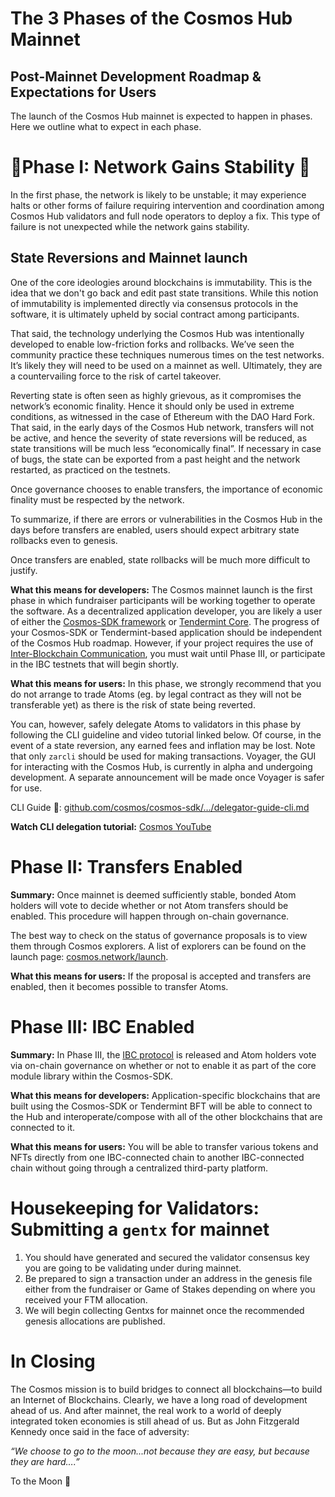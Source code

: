 # The 3 Phases of the Cosmos Hub Mainnet
## Post-Mainnet Development Roadmap & Expectations for Users

The launch of the Cosmos Hub mainnet is expected to happen in phases. Here we outline what to expect in each phase.

# 🚨Phase I: Network Gains Stability 🚨

In the first phase, the network is likely to be unstable; it may experience halts or other forms of failure requiring intervention and coordination among Cosmos Hub validators and full node operators to deploy a fix. This type of failure is not unexpected while the network gains stability. 

## State Reversions and Mainnet launch

One of the core ideologies around blockchains is immutability. This is the idea that we don't go 
back and edit past state transitions. While this notion of immutability is implemented directly via consensus protocols in the software, it is ultimately upheld by social contract among participants.

That said, the technology underlying the Cosmos Hub was intentionally developed to enable low-friction forks and rollbacks. We’ve seen the community practice these techniques numerous times on the test networks. It’s likely they will need to be used on a mainnet as well. Ultimately, they are a countervailing force to the risk of cartel takeover.

Reverting state is often seen as highly grievous, as it compromises the network’s economic finality. Hence it should only be used in extreme conditions, as witnessed in the case of Ethereum with the DAO Hard Fork. That said, in the early days of the Cosmos Hub network, transfers will not be active, and hence the severity of state reversions will be reduced, as state transitions will be much less “economically final”. If necessary in case of bugs, the state can be exported from a past height and the network restarted, as practiced on the testnets.

Once governance chooses to enable transfers, the importance of economic finality must be respected by the network.

To summarize, if there are errors or vulnerabilities in the Cosmos Hub in the days before transfers are enabled, users should expect arbitrary state rollbacks even to genesis.

Once transfers are enabled, state rollbacks will be much more difficult to justify. 

**What this means for developers:** The Cosmos mainnet launch is the first phase in which fundraiser participants will be working together to operate the software. As a decentralized application developer, you are likely a user of either the [Cosmos-SDK framework](https://cosmos.network/docs/) or [Tendermint Core](https://tendermint.com/docs/). The progress of your Cosmos-SDK or Tendermint-based application should be independent of the Cosmos Hub roadmap. However, if your project requires the use of [Inter-Blockchain Communication][blog post], you must wait until Phase III, or participate in the IBC testnets that will begin shortly.

**What this means for users:** In this phase, we strongly recommend that you do not arrange to trade Atoms (eg. by legal contract as they will not be transferable yet) as there is the risk of state being reverted.

You can, however, safely delegate Atoms to validators in this phase by following the CLI guideline and video tutorial linked below. Of course, in the event of a state reversion, any earned fees and inflation may be lost. Note that only `zarcli` should be used for making transactions. Voyager, the GUI for interacting with the Cosmos Hub, is currently in alpha and undergoing development. A separate announcement will be made once Voyager is safer for use.

CLI Guide 🔗:  [github.com/cosmos/cosmos-sdk/…/delegator-guide-cli.md](https://github.com/cosmos/cosmos-sdk/blob/develop/docs/zar/delegator-guide-cli.md) 

**Watch CLI delegation tutorial:** [Cosmos YouTube](https://www.youtube.com/watch?v=ydZw6o6Mzy0)

# Phase II: Transfers Enabled

**Summary:** Once mainnet is deemed sufficiently stable, bonded Atom holders will vote to decide whether or not Atom transfers should be enabled. This procedure will happen through on-chain governance.

The best way to check on the status of governance proposals is to view them through Cosmos explorers. A list of explorers can be found on the launch page: [cosmos.network/launch](https://cosmos.network/launch). 

**What this means for users:** If the proposal is accepted and transfers are enabled, then it becomes possible to transfer Atoms.

# Phase III: IBC Enabled

**Summary:** In Phase III, the [IBC protocol][ibc] is released and Atom holders vote via on-chain governance on whether or not to enable it as part of the core module library within the Cosmos-SDK. 

**What this means for developers:** Application-specific blockchains that are built using the Cosmos-SDK or Tendermint BFT will be able to connect to the Hub and interoperate/compose with all of the other blockchains that are connected to it.

**What this means for users:** You will be able to transfer various tokens and NFTs directly from one IBC-connected chain to another IBC-connected chain without going through a centralized 
third-party platform.

# Housekeeping for Validators: Submitting a `gentx` for mainnet

1. You should have generated and secured the validator consensus key you are going to be validating under during mainnet.
2. Be prepared to sign a transaction under an address in the genesis file either from the fundraiser or Game of Stakes depending on where you received your FTM allocation.
3. We will begin collecting Gentxs for mainnet once the recommended genesis allocations are published.

# In Closing
The Cosmos mission is to build bridges to connect all blockchains—to build an Internet of Blockchains. Clearly, we have a long road of development ahead of us. And after mainnet, the real work to a world of deeply integrated token economies is still ahead of us. But as John Fitzgerald Kennedy once said in the face of adversity:

*“We choose to go to the moon...not because they are easy, but because they are hard….”*

To the Moon 🚀


[blog post]: [https://blog.cosmos.network/developer-deep-dive-cosmos-ibc-5855aaf183fe]
[ibc]: [https://github.com/cosmos/cosmos-sdk/blob/develop/docs/spec/ibc/overview.md]

